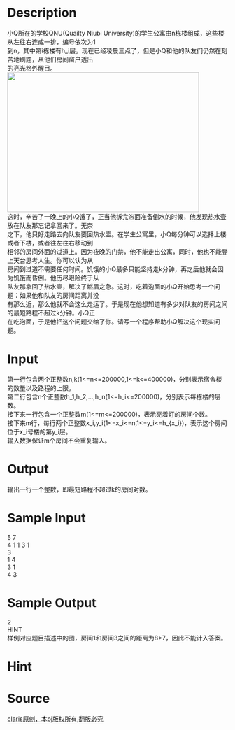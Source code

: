 
# Description

<div class="content"><div>小Q所在的学校QNU(Quailty Niubi University)的学生公寓由n栋楼组成，这些楼从左往右连成一排，编号依次为1</div>
<div>到n，其中第i栋楼有h_i层。现在已经凌晨三点了，但是小Q和他的队友们仍然在刻苦地刷题，从他们房间窗户透出</div>
<div>的亮光格外醒目。</div>
<div><img src="/source/bzoj/4979/img/aHR0cHM6Ly9seWRzeS5jb20vSnVkZ2VPbmxpbmUvdXBsb2FkLzIwMTcwOC9waWMucG5n.png" width="438" height="320" alt=""/></div>
<div>这时，辛苦了一晚上的小Q饿了，正当他拆完泡面准备倒水的时候，他发现热水壶放在队友那忘记拿回来了。无奈</div>
<div>之下，他只好走路去向队友要回热水壶。在学生公寓里，小Q每分钟可以选择上楼或者下楼，或者往左往右移动到</div>
<div>相邻的房间外面的过道上。因为夜晚的门禁，他不能走出公寓，同时，他也不能登上天台思考人生。你可以认为从</div>
<div>房间到过道不需要任何时间。饥饿的小Q最多只能坚持走k分钟，再之后他就会因为饥饿而昏倒。他历尽艰险终于从</div>
<div>队友那拿回了热水壶，解决了燃眉之急。这时，吃着泡面的小Q开始思考一个问题：如果他和队友的房间距离并没</div>
<div>有那么近，那么他就不会这么走运了。于是现在他想知道有多少对队友的房间之间的最短路程不超过k分钟。小Q正</div>
<div>在吃泡面，于是他把这个问题交给了你。请写一个程序帮助小Q解决这个现实问题。</div></div>

# Input

<div class="content"><div>第一行包含两个正整数n,k(1&lt;=n&lt;=200000,1&lt;=k&lt;=400000)，分别表示宿舍楼的数量以及路程的上限。</div>
<div>第二行包含n个正整数h_1,h_2,...,h_n(1&lt;=h_i&lt;=200000)，分别表示每栋楼的层数。</div>
<div>接下来一行包含一个正整数m(1&lt;=m&lt;=200000)，表示亮着灯的房间个数。</div>
<div>接下来m行，每行两个正整数x_i,y_i(1&lt;=x_i&lt;=n,1&lt;=y_i&lt;=h_{x_i})，表示这个房间位于x_i号楼的第y_i层。</div>
<div>输入数据保证m个房间不会重复输入。</div></div>

# Output

<div class="content"><p>输出一行一个整数，即最短路程不超过k的房间对数。</p></div>

# Sample Input

<div class="content"><span class="sampledata">5 7<br/>
4 1 1 3 1<br/>
3<br/>
1 4<br/>
3 1<br/>
4 3</span></div>

# Sample Output

<div class="content"><span class="sampledata">2<br/>
HINT<br/>
样例对应题目描述中的图，房间1和房间3之间的距离为8&gt;7，因此不能计入答案。<br/>
</span></div>

# Hint

<div class="content"><p></p></div>

# Source

<div class="content"><p><a href="problemset.php?search=claris原创，本oj版权所有,翻版必究">claris原创，本oj版权所有,翻版必究</a></p></div>

